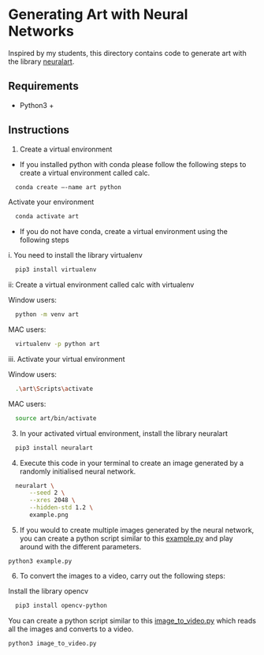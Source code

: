 # Generating Art with Neural Networks

Inspired by my students, this directory contains code to generate art with the library [neuralart](https://pypi.org/project/neuralart/).

## Requirements
- Python3 +

## Instructions
1. Create a virtual environment 

- If you installed python with conda please follow the following steps to create a virtual environment called calc.
```bash
  conda create –-name art python
```

Activate your environment
```bash
  conda activate art
```

- If you do not have conda, create a virtual environment using the following steps

i. You need to install the library virtualenv
```bash
  pip3 install virtualenv
```

ii: Create a virtual environment called calc with virtualenv

Window users:
```bash
  python -m venv art
```

MAC users:
```bash
  virtualenv -p python art
```

iii. Activate your virtual environment

Window users:
```bash
  .\art\Scripts\activate
```

MAC users:
```bash
  source art/bin/activate
```

3. In your activated virtual environment, install the library neuralart
```bash
  pip3 install neuralart
```

4. Execute this code in your terminal to create an image generated by a randomly initialised neural network.
```bash
  neuralart \
      --seed 2 \
      --xres 2048 \
      --hidden-std 1.2 \
      example.png
```

5. If you would to create multiple images generated by the neural network, you can create a python script similar to this [example.py](https://github.com/shaq31415926/creative-programming/blob/main/ai_frankfurt_workshop/src/example.py) and play around with the different parameters.  

```
python3 example.py
```

6. To convert the images to a video, carry out the following steps:

Install the library opencv 

```bash
  pip3 install opencv-python
```

You can create a python script similar to this [image_to_video.py](https://github.com/shaq31415926/creative-programming/blob/main/ai_frankfurt_workshop/src/image_to_video.py) which reads all the images and converts to a video.

```
python3 image_to_video.py
```